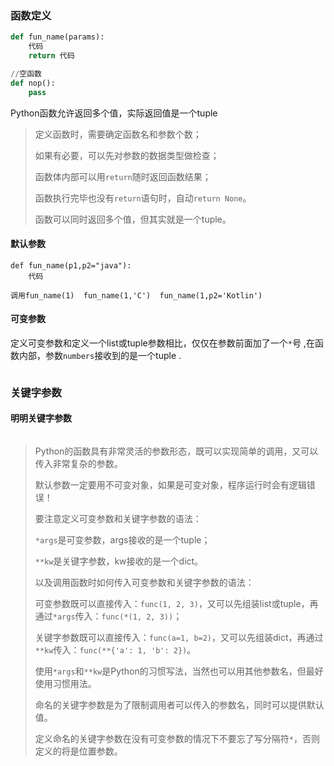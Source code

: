 ### 函数定义

```python
def fun_name(params):
	代码
	return 代码

//空函数
def nop():
    pass
```

Python函数允许返回多个值，实际返回值是一个tuple

> 定义函数时，需要确定函数名和参数个数；
>
> 如果有必要，可以先对参数的数据类型做检查；
>
> 函数体内部可以用`return`随时返回函数结果；
>
> 函数执行完毕也没有`return`语句时，自动`return None`。
>
> 函数可以同时返回多个值，但其实就是一个tuple。

#### 默认参数

```
def fun_name(p1,p2="java"):
	代码

调用fun_name(1)  fun_name(1,'C')  fun_name(1,p2='Kotlin')
```



#### 可变参数

定义可变参数和定义一个list或tuple参数相比，仅仅在参数前面加了一个`*`号 ,在函数内部，参数`numbers`接收到的是一个tuple .

```

```



### 关键字参数



#### 明明关键字参数

```

```







> Python的函数具有非常灵活的参数形态，既可以实现简单的调用，又可以传入非常复杂的参数。
>
> 默认参数一定要用不可变对象，如果是可变对象，程序运行时会有逻辑错误！
>
> 要注意定义可变参数和关键字参数的语法：
>
> `*args`是可变参数，args接收的是一个tuple；
>
> `**kw`是关键字参数，kw接收的是一个dict。
>
> 以及调用函数时如何传入可变参数和关键字参数的语法：
>
> 可变参数既可以直接传入：`func(1, 2, 3)`，又可以先组装list或tuple，再通过`*args`传入：`func(*(1, 2, 3))`；
>
> 关键字参数既可以直接传入：`func(a=1, b=2)`，又可以先组装dict，再通过`**kw`传入：`func(**{'a': 1, 'b': 2})`。
>
> 使用`*args`和`**kw`是Python的习惯写法，当然也可以用其他参数名，但最好使用习惯用法。
>
> 命名的关键字参数是为了限制调用者可以传入的参数名，同时可以提供默认值。
>
> 定义命名的关键字参数在没有可变参数的情况下不要忘了写分隔符`*`，否则定义的将是位置参数。

